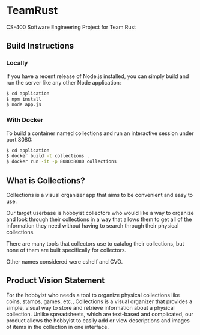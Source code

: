 # TeamRust

CS-400 Software Engineering Project for Team Rust

## Build Instructions

### Locally

If you have a recent release of Node.js installed, you can simply build and run the server like any other Node application:

```sh
$ cd application
$ npm install
$ node app.js
```

### With Docker

To build a container named collections and run an interactive session under port 8080:

```sh
$ cd application
$ docker build -t collections .
$ docker run -it -p 8080:8080 collections
```

## What is Collections?

Collections is a visual organizer app that aims to be convenient and easy to use.

Our target userbase is hobbyist collectors who would like a way to organize and look through their collections in a way that allows them to get all of the information they need without having to search through their physical collections.

There are many tools that collectors use to catalog their collections, but none of them are built specifically for collectors.

Other names considered were cshelf and CVO.

## Product Vision Statement

For the hobbyist who needs a tool to organize physical collections like coins, stamps, games, etc., Collections is a visual organizer that provides a simple, visual way to store and retrieve information about a physical collection. Unlike spreadsheets, which are text-based and complicated, our product allows the hobbyist to easily add or view descriptions and images of items in the collection in one interface.
